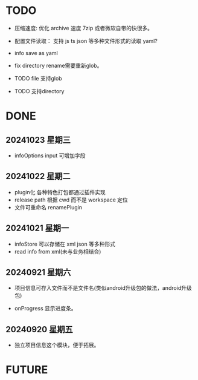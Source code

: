 # TODO
- 压缩速度: 优化 archive 速度 7zip 或者微软自带的快很多。
- 配置文件读取： 支持 js ts json 等多种文件形式的读取 yaml?
- info  save as yaml

- fix directory rename需要重新glob。
- TODO file 支持glob
- TODO 支持directory

# DONE
## 20241023 星期三
- infoOptions input 可增加字段
## 20241022 星期二
- plugin化 各种特色打包都通过插件实现
- release path 根据 cwd 而不是 workspace 定位
- 文件可重命名 renamePlugin
## 20241021 星期一

- infoStore 可以存储在 xml json 等多种形式
- read info from xml(未与业务相结合)

## 20240921 星期六

- 项目信息可存入文件而不是文件名(类似android升级包的做法，android升级包)

- onProgress 显示进度条。

## 20240920 星期五

- 独立项目信息这个模块，便于拓展。

# FUTURE
